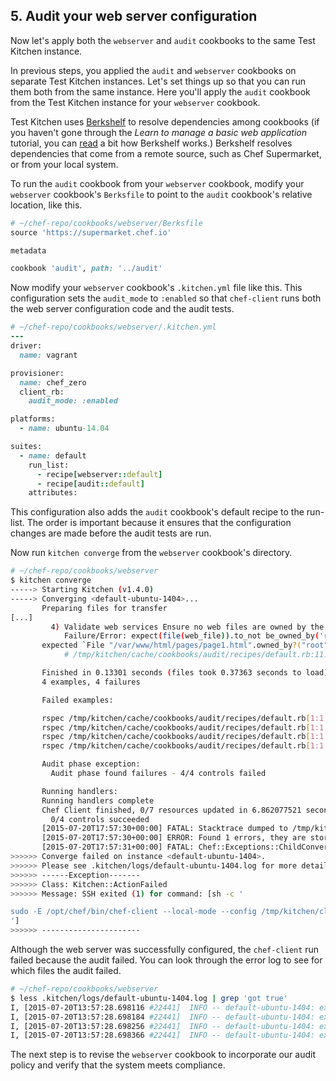 ## 5. Audit your web server configuration

Now let's apply both the `webserver` and `audit` cookbooks to the same Test Kitchen instance.

In previous steps, you applied the `audit` and `webserver` cookbooks on separate Test Kitchen instances. Let's set things up so that you can run them both from the same instance. Here you'll apply the `audit` cookbook from the Test Kitchen instance for your `webserver` cookbook.

Test Kitchen uses [Berkshelf](http://berkshelf.com) to resolve dependencies among cookbooks (if you haven't gone through the _Learn to manage a basic web application_ tutorial, you can [read](http://localhost:4567/manage-a-web-app/ubuntu/apply-and-verify-your-web-server-configuration#1uploadyourcookbooktothechefserver) a bit how Berkshelf works.) Berkshelf resolves dependencies that come from a remote source, such as Chef Supermarket, or from your local system.

To run the `audit` cookbook from your `webserver` cookbook, modify your `webserver` cookbook's <code class="file-path">Berksfile</code> to point to the `audit` cookbook's relative location, like this.

```ruby
# ~/chef-repo/cookbooks/webserver/Berksfile
source 'https://supermarket.chef.io'

metadata

cookbook 'audit', path: '../audit'
```

Now modify your `webserver` cookbook's <code class="file-path">.kitchen.yml</code> file like this. This configuration sets the `audit_mode` to `:enabled` so that `chef-client` runs both the web server configuration code and the audit tests.

```ruby
# ~/chef-repo/cookbooks/webserver/.kitchen.yml
---
driver:
  name: vagrant

provisioner:
  name: chef_zero
  client_rb:
    audit_mode: :enabled

platforms:
  - name: ubuntu-14.04

suites:
  - name: default
    run_list:
      - recipe[webserver::default]
      - recipe[audit::default]
    attributes:
```

This configuration also adds the `audit` cookbook's default recipe to the run-list. The order is important because it ensures that the configuration changes are made before the audit tests are run.

Now run `kitchen converge` from the `webserver` cookbook's directory.

```bash
# ~/chef-repo/cookbooks/webserver
$ kitchen converge
-----> Starting Kitchen (v1.4.0)
-----> Converging <default-ubuntu-1404>...
       Preparing files for transfer
[...]
         4) Validate web services Ensure no web files are owned by the root user is not owned by the root user
            Failure/Error: expect(file(web_file)).to_not be_owned_by('root')
       expected `File "/var/www/html/pages/page1.html".owned_by?("root")` to return false, got true
            # /tmp/kitchen/cache/cookbooks/audit/recipes/default.rb:11:in `block (4 levels) in from_file'

       Finished in 0.13301 seconds (files took 0.37363 seconds to load)
       4 examples, 4 failures

       Failed examples:

       rspec /tmp/kitchen/cache/cookbooks/audit/recipes/default.rb[1:1:1] # Validate web services Ensure no web files are owned by the root user is not owned by the root user
       rspec /tmp/kitchen/cache/cookbooks/audit/recipes/default.rb[1:1:2] # Validate web services Ensure no web files are owned by the root user is not owned by the root user
       rspec /tmp/kitchen/cache/cookbooks/audit/recipes/default.rb[1:1:3] # Validate web services Ensure no web files are owned by the root user is not owned by the root user
       rspec /tmp/kitchen/cache/cookbooks/audit/recipes/default.rb[1:1:4] # Validate web services Ensure no web files are owned by the root user is not owned by the root user

       Audit phase exception:
         Audit phase found failures - 4/4 controls failed

       Running handlers:
       Running handlers complete
       Chef Client finished, 0/7 resources updated in 6.862077521 seconds
         0/4 controls succeeded
       [2015-07-20T17:57:30+00:00] FATAL: Stacktrace dumped to /tmp/kitchen/cache/chef-stacktrace.out
       [2015-07-20T17:57:30+00:00] ERROR: Found 1 errors, they are stored in the backtrace
       [2015-07-20T17:57:31+00:00] FATAL: Chef::Exceptions::ChildConvergeError: Chef run process exited unsuccessfully (exit code 1)
>>>>>> Converge failed on instance <default-ubuntu-1404>.
>>>>>> Please see .kitchen/logs/default-ubuntu-1404.log for more details
>>>>>> ------Exception-------
>>>>>> Class: Kitchen::ActionFailed
>>>>>> Message: SSH exited (1) for command: [sh -c '

sudo -E /opt/chef/bin/chef-client --local-mode --config /tmp/kitchen/client.rb --log_level auto --force-formatter --no-color --json-attributes /tmp/kitchen/dna.json --chef-zero-port 8889
']
>>>>>> ----------------------
```

Although the web server was successfully configured, the `chef-client` run failed because the audit failed. You can look through the error log to see for which files the audit failed.

```bash
# ~/chef-repo/cookbooks/webserver
$ less .kitchen/logs/default-ubuntu-1404.log | grep 'got true'
I, [2015-07-20T13:57:28.698116 #22441]  INFO -- default-ubuntu-1404: expected `File "/var/www/html/index.html".owned_by?("root")` to return false, got true
I, [2015-07-20T13:57:28.698184 #22441]  INFO -- default-ubuntu-1404: expected `File "/var/www/html/pages".owned_by?("root")` to return false, got true
I, [2015-07-20T13:57:28.698256 #22441]  INFO -- default-ubuntu-1404: expected `File "/var/www/html/pages/page2.html".owned_by?("root")` to return false, got true
I, [2015-07-20T13:57:28.698366 #22441]  INFO -- default-ubuntu-1404: expected `File "/var/www/html/pages/page1.html".owned_by?("root")` to return false, got true
```

The next step is to revise the `webserver` cookbook to incorporate our audit policy and verify that the system meets compliance.

